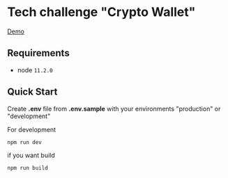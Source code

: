 # Tech challenge "Crypto Wallet"

[Demo](http://demo.anderpo.ru)

## Requirements

- node `11.2.0`

## Quick Start

Create **.env** file from **.env.sample** with your environments "production" or "development"

For development

`npm run dev`

if you want build

`npm run build`
